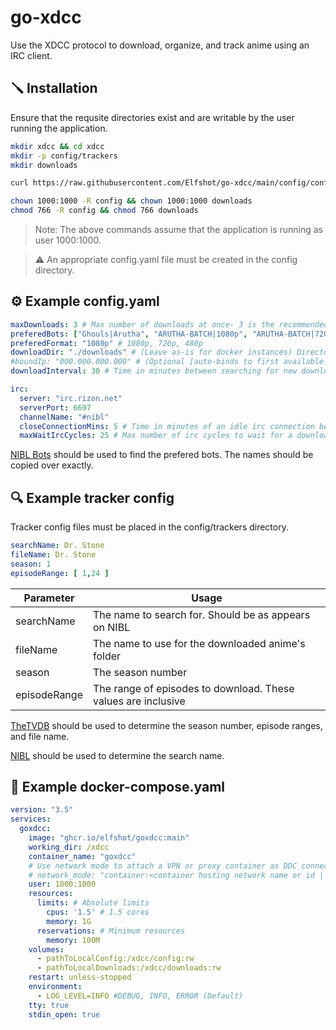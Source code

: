 # go-xdcc
Use the XDCC protocol to download, organize, and track anime using an IRC client.


## 🪛 Installation
Ensure that the requsite directories exist and are writable by the user running the application.

```bash
mkdir xdcc && cd xdcc
mkdir -p config/trackers
mkdir downloads

curl https://raw.githubusercontent.com/Elfshot/go-xdcc/main/config/config.yaml.example -o config/config.yaml -s

chown 1000:1000 -R config && chown 1000:1000 downloads
chmod 766 -R config && chmod 766 downloads
```
> Note: The above commands assume that the application is running as user 1000:1000.

> ⚠️ An appropriate config.yaml file must be created in the config directory.

## ⚙️ Example config.yaml
```yaml
maxDownloads: 3 # Max number of downloads at once- 3 is the recommended max
preferedBots: ["Ghouls|Arutha", "ARUTHA-BATCH|1080p", "ARUTHA-BATCH|720p", "CR-HOLLAND|NEW", "CR-ARUTHA|NEW"] # List of bots to prefer | This order is the order in which packs will be sourced from
preferedFormat: "1080p" # 1080p, 720p, 480p
downloadDir: "./downloads" # (Leave as-is for docker instances) Directory to download to
#boundIp: "000.000.000.000" # (Optional [auto-binds to first available IP]) IP to bind to for DCC TCP connections
downloadInterval: 30 # Time in minutes between searching for new downloads

irc:
  server: "irc.rizon.net"
  serverPort: 6697
  channelName: "#nibl"
  closeConnectionMins: 5 # Time in minutes of an idle irc connection before closing it
  maxWaitIrcCycles: 25 # Max number of irc cycles to wait for a download to start before erroring
```
[NIBL Bots](https://nibl.co.uk/bots) should be used to find the prefered bots. The names should be copied over exactly.

## 🔍 Example tracker config
Tracker config files must be placed in the config/trackers directory.

```yaml
searchName: Dr. Stone
fileName: Dr. Stone
season: 1
episodeRange: [ 1,24 ]
```

| Parameter | Usage |
| ------- | ------- |
| searchName | The name to search for. Should be as appears on NIBL |
| fileName | The name to use for the downloaded anime's folder |
| season | The season number |
| episodeRange | The range of episodes to download. These values are inclusive |

[TheTVDB](https://thetvdb.com/) should be used to determine the season number, episode ranges, and file name.

[NIBL](https://nibl.co.uk/) should be used to determine the search name.

## 🐳 Example docker-compose.yaml
```yaml
version: "3.5"
services:
  goxdcc:
    image: "ghcr.io/elfshot/goxdcc:main"
    working_dir: /xdcc
    container_name: "goxdcc"
    # Use network mode to attach a VPN or proxy container as DDC connections are not encrypted
    # network_mode: "container:<container hosting network name or id | No arrows>"
    user: 1000:1000
    resources:
      limits: # Absolute limits
        cpus: '1.5' # 1.5 cores
        memory: 1G
      reservations: # Minimum resources
        memory: 100M
    volumes:
      - pathToLocalConfig:/xdcc/config:rw
      - pathToLocalDownloads:/xdcc/downloads:rw
    restart: unless-stopped
    environment:
      - LOG_LEVEL=INFO #DEBUG, INFO, ERROR (Default)
    tty: true
    stdin_open: true
```
